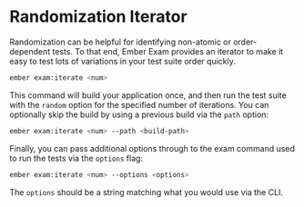 # Randomization Iterator

Randomization can be helpful for identifying non-atomic or order-dependent tests. To that end, Ember Exam provides an iterator to make it easy to test lots of variations in your test suite order quickly.

```bash
ember exam:iterate <num>
```

This command will build your application once, and then run the test suite with the `random` option for the specified number of iterations. You can optionally skip the build by using a previous build via the `path` option:

```bash
ember exam:iterate <num> --path <build-path>
```

Finally, you can pass additional options through to the exam command used to run the tests via the `options` flag:

```bash
ember exam:iterate <num> --options <options>
```

The `options` should be a string matching what you would use via the CLI.


